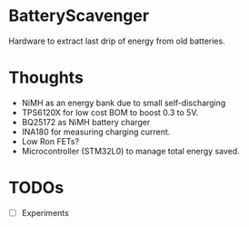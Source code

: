 # BatteryScavenger
Hardware to extract last drip of energy from old batteries.

# Thoughts
* NiMH as an energy bank due to small self-discharging
* TPS6120X for low cost BOM to boost 0.3 to 5V.
* BQ25172 as NiMH battery charger
* INA180 for measuring charging current.
* Low Ron FETs?
* Microcontroller (STM32L0) to manage total energy saved.

# TODOs
- [ ] Experiments
